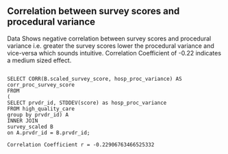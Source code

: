 ## Correlation between survey scores and procedural variance

Data Shows negative correlation between survey scores and procedural variance i.e. greater the survey scores lower the procedural variance and vice-versa which sounds intuitive. Correlation Coefficient of -0.22 indicates a medium sized effect.

```

SELECT CORR(B.scaled_survey_score, hosp_proc_variance) AS corr_proc_survey_score
FROM
(
SELECT prvdr_id, STDDEV(score) as hosp_proc_variance
FROM high_quality_care
group by prvdr_id) A
INNER JOIN
survey_scaled B
on A.prvdr_id = B.prvdr_id;

```

```
Correlation Coefficient r = -0.22906763466525332
```
